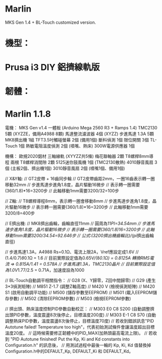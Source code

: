 # Marlin
MKS Gen 1.4 + BL-Touch customized version.

# 機型：
# Prusa i3 DIY 鋁擠線軌版

# 韌體：
# Marlin 1.1.8

電機：
MKS Gen v1.4 一體板 (Arduino Mega 2560 R3 + Ramps 1.4)
TMC2130 5顆 (XYZZE，備用A4988 8顆)
馬達整流濾波器 4個 (XYZZ)
步進馬達 1.3A 5顆
MK8擠出機 1組
TFT3.5吋觸碰螢幕 2個 (備用1個)
斷料偵測 1個
限位開關 3個
TL-Touch 1個
熱敏電阻溫度偵測 2個 (噴嘴、熱床)
300W電源供應器 1個

機構：
歐規2020鋁材
三軸線軌 (XYYZZ共5條)
梅花聯軸器 2顆
T8螺桿8mm導程 兩根
T8螺桿消間隙 2顆
5125迷你鼓風機 1個 (TMC2130散熱)
4010靜音風扇 3個 (主板2個、擠出機1個)
3010靜音風扇 2個 (噴嘴1個、備用1個)

// X&Y軸:
// GT2皮帶 + 16齒同步輪
// GT2皮帶齒距2mm，一圈16齒表示轉一圈移動32mm
// 步進馬達步進角1.8度，晶片驅動16微步
// 表示轉一圈需要(360/1.8)*16=3200步
// 此軸移動1mm需要3200/32=100步

// Z軸:
// T8螺桿導程8mm，表示轉一圈會移動8mm
// 步進馬達步進角1.8度，晶片驅動16微步
// 表示轉一圈需要(360/1.8)*16=3200步
// 此軸移動1mm需要3200/8=400步

// E擠出機:
// MK8擠出齒輪，齒輪直徑11mm
// 圓周為11*PI=34.54mm
// 步進馬達步進角1.8度，晶片驅動16微步
// 表示轉一圈需要(360/1.8)*16=3200步
// 此軸移動1mm需要3200/34.54=92.646步
// 公式:(3200*擠出機齒輪比)/(pi*擠出齒輪直徑)

// 步進馬達1.3A，A4988 Rs=0.1Ω、電流上限2A，Vref應設定成1.6V
// (1.4/0.7)*8*0.1Ω = 1.6
// 目前實際設定值為0.65V/(8*0.1Ω) = 0.8125A 轉換RMS電流 => 0.815A/1.41 = 0.578A
// 步進馬達1.3A，TMC2130晶片
// 目前實際設定值為1.0V*1.77/2.5 = 0.71A，加速度設為1000

// BL-Touch自動調平相關指令：
// G28 (X、Y歸零，Z回中間歸零)
// G29 (產生3*3偵測矩陣)
// M851 Z-1.7 (調整Z軸高度)
// M420 V (檢視偵測矩陣)
// M420 S1 (啟用自動調平功能)
// M500 (儲存參數至EEPROM)
// M501 (載入EEPROM儲存參數)
// M502 (清除EEPROM參數)
// M503 (檢視EEPROM參數)

// 擠出頭、熱床溫度控制PID參數自動校正：
// M303 E0 C8 S200 (自動調整擠出頭PID參數，溫度震盪8次後停止，目標溫度200度)
// M303 E-1 C8 S70 (自動調整熱床PID參數，溫度震盪8次後停止，目標溫度70度)
// 若收到錯誤訊息"PID Autotune failed! Temperature too high"，代表初始測試條件會讓溫度超出目標溫度20度。
// 這時候需要修正韌體中的PID_MAX(加熱頭最高電流上限)。
// 若收到 "PID Autotune finished! Put the Kp, Ki and Kd constants into Configuration.h" 的訊息後，
// 用測試過程中最後一輪的 Kp, Ki, Kd 值替換掉Configuration.h中的DEFAULT_Kp, DEFAULT_Ki 和 DEFAULT_Kd。

